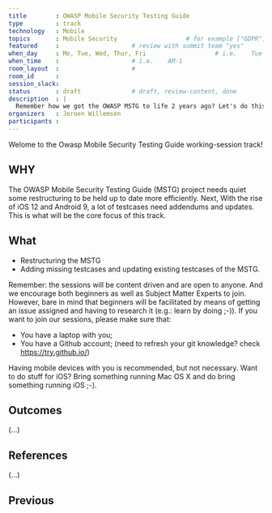 ```yaml
---
title        : OWASP Mobile Security Testing Guide
type         : track
technology   : Mobile
topics       : Mobile Security                   # for example ["GDPR"]
featured     :                    # review with summit team "yes"
when_day     : Mo, Tue, Wed, Thur, Fri                   # i.e.    Tue
when_time    :                    # i.e.    AM-1
room_layout  :                    #
room_id      :
session_slack:
status       : draft              # draft, review-content, done
description  : |
  Remember how we got the OWASP MSTG to life 2 years ago? Let's do this again! This time it is all about the restructuring of the MSTG and updating the testcases to the more recent Android and iOS versions.
organizers   : Jeroen Willemsen
participants : 
---
```


Welome to the Owasp Mobile Security Testing Guide working-session track!

## WHY

The OWASP Mobile Security Testing Guide (MSTG) project needs quiet some restructuring to be held up to date more efficiently. Next, With the rise of iOS 12 and Android 9, a lot of testcases need addendums and updates. This is what will be the core focus of this track.

## What

- Restructuring the MSTG
- Adding missing testcases and updating existing testcases of the MSTG.

Remember: the sessions will be content driven and are open to anyone. And we encourage both beginners as well as Subject Matter Experts to join. However, bare in mind that beginners will be facilitated by means of getting an issue assigned and having to research it (e.g.: learn by doing ;-)).
If you want to join our sessions, please make sure that:
- You have a laptop with you;
- You have a Github account; (need to refresh your git knowledge? check https://try.github.io/)

Having mobile devices with you is recommended, but not necessary. Want to do stuff for iOS? Bring something running Mac OS X and do bring something running iOS ;-).

## Outcomes

(...)

## References

(...)


## Previous
